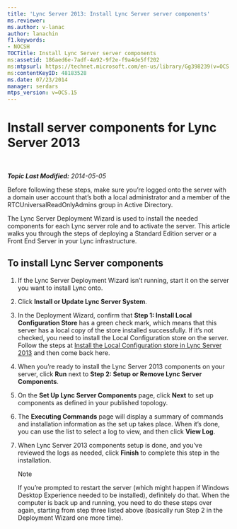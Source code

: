 ```yaml
---
title: 'Lync Server 2013: Install Lync Server server components'
ms.reviewer: 
ms.author: v-lanac
author: lanachin
f1.keywords:
- NOCSH
TOCTitle: Install Lync Server server components
ms:assetid: 186aed6e-7adf-4a92-9f2e-f9a4de5ff202
ms:mtpsurl: https://technet.microsoft.com/en-us/library/Gg398239(v=OCS.15)
ms:contentKeyID: 48183528
ms.date: 07/23/2014
manager: serdars
mtps_version: v=OCS.15
---
```


# Install server components for Lync Server 2013

<div data-xmlns="http://www.w3.org/1999/xhtml">

<div class="topic" data-xmlns="http://www.w3.org/1999/xhtml" data-msxsl="urn:schemas-microsoft-com:xslt" data-cs="https://msdn.microsoft.com/">

<div data-asp="https://msdn2.microsoft.com/asp">



</div>

<div id="mainSection">

<div id="mainBody">

<span> </span>

_**Topic Last Modified:** 2014-05-05_

Before following these steps, make sure you’re logged onto the server with a domain user account that’s both a local administrator and a member of the RTCUniversalReadOnlyAdmins group in Active Directory.

The Lync Server Deployment Wizard is used to install the needed components for each Lync server role and to activate the server. This article walks you through the steps of deploying a Standard Edition server or a Front End Server in your Lync infrastructure.

<div>

## To install Lync Server components

1.  If the Lync Server Deployment Wizard isn’t running, start it on the server you want to install Lync onto.

2.  Click **Install or Update Lync Server System**.

3.  In the Deployment Wizard, confirm that **Step 1: Install Local Configuration Store** has a green check mark, which means that this server has a local copy of the store installed successfully. If it’s not checked, you need to install the Local Configuration store on the server. Follow the steps at [Install the Local Configuration store in Lync Server 2013](lync-server-2013-install-the-local-configuration-store.md) and then come back here.

4.  When you’re ready to install the Lync Server 2013 components on your server, click **Run** next to **Step 2: Setup or Remove Lync Server Components**.

5.  On the **Set Up Lync Server Components** page, click **Next** to set up components as defined in your published topology.

6.  The **Executing Commands** page will display a summary of commands and installation information as the set up takes place. When it’s done, you can use the list to select a log to view, and then click **View Log**.

7.  When Lync Server 2013 components setup is done, and you’ve reviewed the logs as needed, click **Finish** to complete this step in the installation.
    
    <div>
    

    > [!NOTE]  
    > If you’re prompted to restart the server (which might happen if Windows Desktop Experience needed to be installed), definitely do that. When the computer is back up and running, you need to do these steps over again, starting from step three listed above (basically run Step 2 in the Deployment Wizard one more time).

    
    </div>

</div>

</div>

<span> </span>

</div>

</div>

</div>

